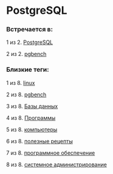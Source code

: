 # PostgreSQL

### Встречается в:

1 из 2. [PostgreSQL](../Компьютеры%20и%20софт/Программы/PostgreSQL.md)

2 из 2. [pgbench](../Компьютеры%20и%20софт/Программы/pgbench.md)


### Близкие теги:

1 из 8. [linux](../__tags/linux.md)

2 из 8. [pgbench](../__tags/pgbench.md)

3 из 8. [Базы данных](../__tags/bazy_dannyh.md)

4 из 8. [Программы](../__tags/programmy.md)

5 из 8. [компьютеры](../__tags/kompytery.md)

6 из 8. [полезные рецепты](../__tags/poleznye_retsepty.md)

7 из 8. [программное обеспечение](../__tags/programmnoe_obespechenie.md)

8 из 8. [системное администрирование](../__tags/sistemnoe_administrirovanie.md)

